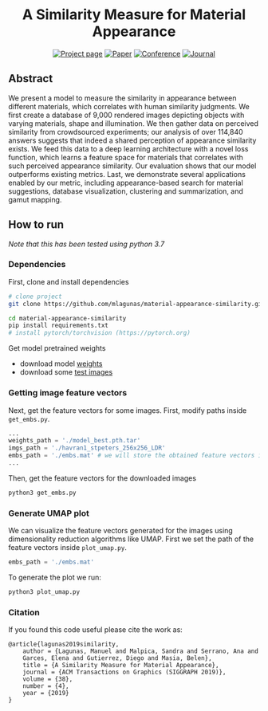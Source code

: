 <div align="center">  
  
# A Similarity Measure for Material Appearance   
[![Project page](https://img.shields.io/badge/-Project%20page-blue)](http://webdiis.unizar.es/~mlagunas/publication/material-similarity/)
[![Paper](https://img.shields.io/badge/Paper-PDF-red)](http://webdiis.unizar.es/~mlagunas/papers/similarity_siggraph_19_small.pdf)
[![Conference](https://img.shields.io/badge/SIGGRAPH-2019-green)](https://dl.acm.org/citation.cfm?id=3323036)
[![Journal](https://img.shields.io/badge/TOG-2019-green)](https://dl.acm.org/citation.cfm?id=3323036)

</div>

## Abstract   
We present a model to measure the similarity in appearance between different materials, which correlates with human similarity judgments. We first create a database of 9,000 rendered images depicting objects with varying materials, shape and illumination. We then gather data on perceived similarity from crowdsourced experiments; our analysis of over 114,840 answers suggests that indeed a shared perception of appearance similarity exists. We feed this data to a deep learning architecture with a novel loss function, which learns a feature space for materials that correlates with such perceived appearance similarity. Our evaluation shows that our model outperforms existing metrics. Last, we demonstrate several applications enabled by our metric, including appearance-based search for material suggestions, database visualization, clustering and summarization, and gamut mapping.

## How to run   
_Note that this has been tested using python 3.7_

### Dependencies
First, clone and install dependencies   
```bash
# clone project   
git clone https://github.com/mlagunas/material-appearance-similarity.git   

cd material-appearance-similarity 
pip install requirements.txt
# install pytorch/torchvision (https://pytorch.org)
 ```   

Get model pretrained weights
- download model [weights](https://drive.google.com/file/d/1lAkmIRTLgFXjgO5PQ7NNOCYQeNh0JH-N/view?usp=sharing)
- download some [test images](https://drive.google.com/file/d/1SAHOwnFLHhJAk_84zPlJ84dAmYl2TAdJ/view?usp=sharing)

### Getting image feature vectors

Next, get the feature vectors for some images. First, modify paths inside `get_embs.py`.
```python
...
weights_path = './model_best.pth.tar'
imgs_path = './havran1_stpeters_256x256_LDR'
embs_path = './embs.mat' # we will store the obtained feature vectors in this path
...
```

Then, get the feature vectors for the downloaded images
```bash
python3 get_embs.py    
```

### Generate UMAP plot

We can visualize the feature vectors generated for the images using dimensionality reduction algorithms like UMAP. 
First we set the path of the feature vectors inside `plot_umap.py`.
```python
embs_path = './embs.mat'
```

To generate the plot we run:
```bash
python3 plot_umap.py
```


### Citation   
If you found this code useful please cite the work as:
```
@article{lagunas2019similarity,
    author = {Lagunas, Manuel and Malpica, Sandra and Serrano, Ana and
    Garces, Elena and Gutierrez, Diego and Masia, Belen},
    title = {A Similarity Measure for Material Appearance},
    journal = {ACM Transactions on Graphics (SIGGRAPH 2019)},
    volume = {38},
    number = {4},
    year = {2019}
}
```   
